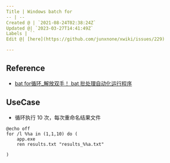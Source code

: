 ```yaml
---
Title | Windows batch for
-- | --
Created @ | `2021-08-24T02:38:24Z`
Updated @| `2023-03-27T14:41:49Z`
Labels | ``
Edit @| [here](https://github.com/junxnone/xwiki/issues/229)

---
```

## Reference
- [bat for循环_解放双手！ bat 批处理自动化运行程序](https://blog.csdn.net/weixin_39738380/article/details/110105571)

## UseCase

- 循环执行 10 次，每次重命名结果文件

```
@echo off
for /l %%a in (1,1,10) do (
	app.exe
	ren results.txt "results_%%a.txt"

)
```
